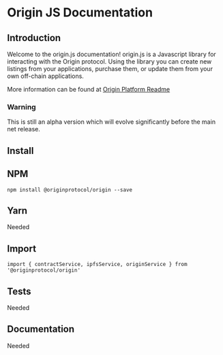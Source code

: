 # Origin JS Documentation

## Introduction

Welcome to the origin.js documentation! origin.js is a Javascript library for interacting with the Origin protocol.
Using the library you can create new listings from your applications, purchase them, or update them from your own off-chain applications. 

More information can be found at [Origin Platform Readme](/README.md) 

### Warning
This is still an alpha version which will evolve significantly before the main net release. 


## Install 

## NPM
```
npm install @originprotocol/origin --save
```

## Yarn
Needed

## Import 
```
import { contractService, ipfsService, originService } from '@originprotocol/origin'
```

## Tests
Needed

## Documentation
Needed
